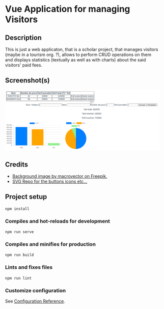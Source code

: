 # Vue Application for managing Visitors
## Description
This is just a web applicaton, that is a scholar project, that manages visitors (maybe in a tourism org. ?), allows to perform CRUD operations on them and displays statistics (textually as well as with charts) about the said visitors' paid fees.

## Screenshot(s)
![Current state of the project](screenshots/001.png)

## Credits
* [Background image by macrovector on Freepik.](https://www.freepik.com/free-vector/guide-sightseeing-background-with-tourist-attraction-symbols-flat-vector-illsutration_41684701.htm#fromView=search&page=1&position=28&uuid=299cfb93-5e12-4388-ab90-c91e1cbce89d)
* [SVG Repo for the buttons icons etc...](svgrepo.com)

## Project setup
```
npm install
```

### Compiles and hot-reloads for development
```
npm run serve
```

### Compiles and minifies for production
```
npm run build
```

### Lints and fixes files
```
npm run lint
```

### Customize configuration
See [Configuration Reference](https://cli.vuejs.org/config/).

